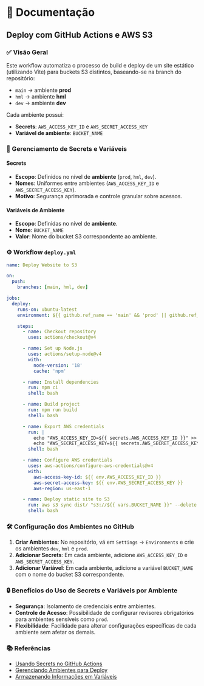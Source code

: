 # 📄 Documentação

## Deploy com GitHub Actions e AWS S3

### ✅ Visão Geral

Este workflow automatiza o processo de build e deploy de um site estático (utilizando Vite) para buckets S3 distintos, baseando-se na branch do repositório:

* `main` → ambiente **prod**
* `hml` → ambiente **hml**
* `dev` → ambiente **dev**

Cada ambiente possui:

* **Secrets**: `AWS_ACCESS_KEY_ID` e `AWS_SECRET_ACCESS_KEY`
* **Variável de ambiente**: `BUCKET_NAME`

### 🔐 Gerenciamento de Secrets e Variáveis

#### Secrets

* **Escopo**: Definidos no nível de **ambiente** (`prod`, `hml`, `dev`).
* **Nomes**: Uniformes entre ambientes (`AWS_ACCESS_KEY_ID` e `AWS_SECRET_ACCESS_KEY`).
* **Motivo**: Segurança aprimorada e controle granular sobre acessos.

#### Variáveis de Ambiente

* **Escopo**: Definidas no nível de **ambiente**.
* **Nome**: `BUCKET_NAME`
* **Valor**: Nome do bucket S3 correspondente ao ambiente.

### ⚙️ Workflow `deploy.yml`

```yaml
name: Deploy Website to S3

on:
  push:
    branches: [main, hml, dev]

jobs:
  deploy:
    runs-on: ubuntu-latest
    environment: ${{ github.ref_name == 'main' && 'prod' || github.ref_name }}

    steps:
      - name: Checkout repository
        uses: actions/checkout@v4

      - name: Set up Node.js
        uses: actions/setup-node@v4
        with:
          node-version: '18'
          cache: 'npm'

      - name: Install dependencies
        run: npm ci
        shell: bash

      - name: Build project
        run: npm run build
        shell: bash

      - name: Export AWS credentials
        run: |
          echo "AWS_ACCESS_KEY_ID=${{ secrets.AWS_ACCESS_KEY_ID }}" >> "$GITHUB_ENV"
          echo "AWS_SECRET_ACCESS_KEY=${{ secrets.AWS_SECRET_ACCESS_KEY }}" >> "$GITHUB_ENV"
        shell: bash

      - name: Configure AWS credentials
        uses: aws-actions/configure-aws-credentials@v4
        with:
          aws-access-key-id: ${{ env.AWS_ACCESS_KEY_ID }}
          aws-secret-access-key: ${{ env.AWS_SECRET_ACCESS_KEY }}
          aws-region: us-east-1

      - name: Deploy static site to S3
        run: aws s3 sync dist/ "s3://${{ vars.BUCKET_NAME }}" --delete
        shell: bash
```

### 🛠️ Configuração dos Ambientes no GitHub

1. **Criar Ambientes**: No repositório, vá em `Settings` → `Environments` e crie os ambientes `dev`, `hml` e `prod`.
2. **Adicionar Secrets**: Em cada ambiente, adicione `AWS_ACCESS_KEY_ID` e `AWS_SECRET_ACCESS_KEY`.
3. **Adicionar Variável**: Em cada ambiente, adicione a variável `BUCKET_NAME` com o nome do bucket S3 correspondente.

### 🔒 Benefícios do Uso de Secrets e Variáveis por Ambiente

* **Segurança**: Isolamento de credenciais entre ambientes.
* **Controle de Acesso**: Possibilidade de configurar revisores obrigatórios para ambientes sensíveis como `prod`.
* **Flexibilidade**: Facilidade para alterar configurações específicas de cada ambiente sem afetar os demais.

### 📚 Referências

* [Usando Secrets no GitHub Actions](https://docs.github.com/en/actions/security-guides/using-secrets-in-github-actions)
* [Gerenciando Ambientes para Deploy](https://docs.github.com/en/actions/deployment/targeting-different-environments/using-environments-for-deployment)
* [Armazenando Informações em Variáveis](https://docs.github.com/en/actions/learn-github-actions/variables)
